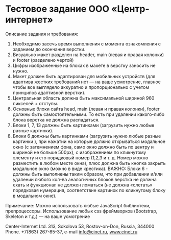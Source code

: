 # Тестовое задание ООО «Центр-интернет»

Описание задания и требования:

1. Необходимо засечь время выполнения с момента ознакомления с заданием до
окончания верстки.
2. Визуально макет разделен на header, main (левая и правая колонки) и footer (разделено чертой)
3. Цифры изображенные на блоках в макете в верстку заносить не нужно.
4. Макет должен быть адаптирован для мобильных устройств (для адаптива жестких
требований нет — на ваше усмотрение, главное чтобы все выглядело аккуратно и пропорционально с учетом принципов адаптивной верстки).
5. Центральная область должна быть максимальной шириной 960 пикселей + отступы.
6. Основные блоки сайта head, main (левая и правая колонки), footer должны быть самостоятельными. То есть при удалении какого-либо блока верстка не должна
распадаться.
7. Блоки 1, 7, 13 должны быть картинками (загрузить нужно любые разные картинки).
8. Блоки 6 должны быть картинками (загрузить нужно любые разные картинки ), при нажатии на которые должно открываться модальное окно (с затемнением фона, само окно должно быть по центру и шириной не больше 500px), с изображением по кликнутому элементу и его порядковый номер (1,2,3 и т. д. Номер можно разместить в любом месте окна), плюс должна быть кнопка закрыть модальное окно (можно в виде
крестика).
ВАЖНО: Блоки 6 - должны быть выполнены таким образом, что при добавлении и/или удалении любого кол-ва аналогичных блоков верстка не должна ехать и функционал не должен ломаться (не должна «слетать» порядковая нумерация, соответствие картинок по кликнутому блоку в модальном окне).

Примечание:
Можно использовать любые JavaScript библиотеки, препроцессоры.
Использование любых css фреймворков (Bootstrap, Skeleton и т.д.) — на ваше усмотрение


Center-Internet Ltd.
313, Sokolova 53, Rostov-on-Don, Russia, 344000
Phone. +7(863) 267-85-37, e-mail info@cinet.ru, www.cinet.ru